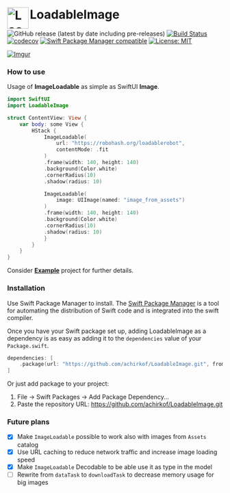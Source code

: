 <h1>
    <img align="left" width="50" src="../assets/LoadableImage-icon.png" alt="LoadableImage Header Logo"/> LoadableImage
</h1>

![GitHub release (latest by date including pre-releases)](https://img.shields.io/github/v/release/achirkof/LoadableImage?include_prereleases)
[![Build Status](https://travis-ci.com/achirkof/LoadableImage.svg?branch=master)](https://travis-ci.com/achirkof/LoadableImage)
[![codecov](https://codecov.io/gh/achirkof/LoadableImage/branch/master/graph/badge.svg)](https://codecov.io/gh/achirkof/LoadableImage)
[![Swift Package Manager compatible](https://img.shields.io/badge/Swift%20Package%20Manager-compatible-brightgreen.svg)](https://github.com/apple/swift-package-manager)
[![License: MIT](https://img.shields.io/badge/License-MIT-blue.svg)](https://opensource.org/licenses/MIT)

[![Imgur](https://imgur.com/iN7zYlQ.gif)](https://imgur.com/iN7zYlQ.gif)

### How to use

Usage of __ImageLoadable__ as simple as SwiftUI __Image__.

```swift
import SwiftUI
import LoadableImage

struct ContentView: View {
    var body: some View {
        HStack {
            ImageLoadable(
                url: "https://robohash.org/loadablerobot",
                contentMode: .fit
            )
            .frame(width: 140, height: 140)
            .background(Color.white)
            .cornerRadius(10)
            .shadow(radius: 10)

            ImageLoadable(
                image: UIImage(named: "image_from_assets")
            )
            .frame(width: 140, height: 140)
            .background(Color.white)
            .cornerRadius(10)
            .shadow(radius: 10)
            }
        }
    }
}

```

Consider [__Example__](https://github.com/achirkof/LoadableImage/tree/example) project for further details.

### Installation

Use Swift Package Manager to install. The [Swift Package Manager](https://swift.org/package-manager/) is a tool for automating the distribution of Swift code and is integrated into the swift compiler.

Once you have your Swift package set up, adding LoadableImage as a dependency is as easy as adding it to the `dependencies` value of your `Package.swift`.

```swift
dependencies: [
    .package(url: "https://github.com/achirkof/LoadableImage.git", from: "0.3.0")
]
```

Or just add package to your project:
1. File → Swift Packages → Add Package Dependency...
2. Paste the repository URL: https://github.com/achirkof/LoadableImage.git

### Future plans
- [x] Make `ImageLoadable` possible to work also with images from `Assets` catalog 
- [x] Use URL caching to reduce network traffic and increase image loading speed
- [x] Make `ImageLoadable` Decodable to be able use it as type in the model
- [ ] Rewrite from `dataTask` to `downloadTask` to decrease memory usage for big images
